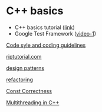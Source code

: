 # C++ basics

- C++ basics tutorial ([link](https://www.cplusplus.com/doc/tutorial/))
- Google Test Framework ([video-1](https://www.youtube.com/watch?v=16FI1-d2P4E))

[Code syle and coding guidelines](https://named-data.net/doc/ndn-cpp-dev/0.4.0/code-style.html)

[riptutorial.com](https://riptutorial.com/cplusplus)

[design patterns](https://refactoring.guru/design-patterns/catalog)

[refactoring](https://refactoring.guru/refactoring)

[Const Correctness](https://www.cprogramming.com/tutorial/const_correctness.html)

[Multithreading in C++](https://www.geeksforgeeks.org/multithreading-in-cpp/)